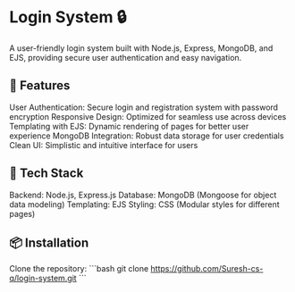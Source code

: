 # Login System 🔒

A user-friendly login system built with Node.js, Express, MongoDB, and EJS, providing secure user authentication and easy navigation.

##  🌟 Features

User Authentication: Secure login and registration system with password encryption
Responsive Design: Optimized for seamless use across devices
Templating with EJS: Dynamic rendering of pages for better user experience
MongoDB Integration: Robust data storage for user credentials
Clean UI: Simplistic and intuitive interface for users

##  🚀 Tech Stack

Backend: Node.js, Express.js
Database: MongoDB (Mongoose for object data modeling)
Templating: EJS
Styling: CSS (Modular styles for different pages)

##  📦 Installation

Clone the repository:
      \`\`\`bash
git clone https://github.com/Suresh-cs-q/login-system.git
\`\`\`


